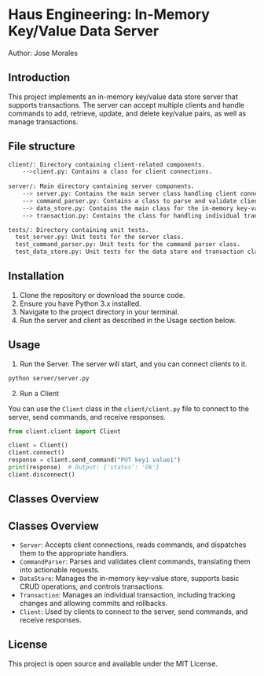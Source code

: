 # Haus Engineering: In-Memory Key/Value Data Server
Author: Jose Morales


## Introduction

This project implements an in-memory key/value data store server that supports transactions. The server can accept multiple clients and handle commands to add, retrieve, update, and delete key/value pairs, as well as manage transactions.

## File structure

```bash
client/: Directory containing client-related components.
    -->client.py: Contains a class for client connections.
    
server/: Main directory containing server components.
    --> server.py: Contains the main server class handling client connections and dispatching commands.
    --> command_parser.py: Contains a class to parse and validate client commands.
    --> data_store.py: Contains the main class for the in-memory key-value store, managing transactions.
    --> transaction.py: Contains the class for handling individual transactions.

tests/: Directory containing unit tests.
  test_server.py: Unit tests for the server class.
  test_command_parser.py: Unit tests for the command parser class.
  test_data_store.py: Unit tests for the data store and transaction classes.
```

## Installation

1. Clone the repository or download the source code.
2. Ensure you have Python 3.x installed.
3. Navigate to the project directory in your terminal.
4. Run the server and client as described in the Usage section below.

## Usage

1. Run the Server. The server will start, and you can connect clients to it.

```bash
python server/server.py
```

2. Run a Client

You can use the `Client` class in the `client/client.py` file to connect to the server, send commands, and receive responses.

```python
from client.client import Client

client = Client()
client.connect()
response = client.send_command("PUT key1 value1")
print(response)  # Output: {'status': 'Ok'}
client.disconnect()
```

## Classes Overview


## Classes Overview

- `Server`: Accepts client connections, reads commands, and dispatches them to the appropriate handlers.
- `CommandParser`: Parses and validates client commands, translating them into actionable requests.
- `DataStore`: Manages the in-memory key-value store, supports basic CRUD operations, and controls transactions.
- `Transaction`: Manages an individual transaction, including tracking changes and allowing commits and rollbacks.
- `Client`: Used by clients to connect to the server, send commands, and receive responses.


## License

This project is open source and available under the MIT License. 